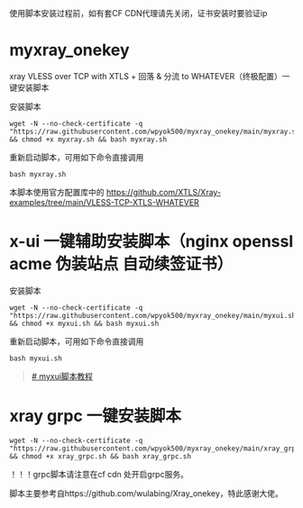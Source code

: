 使用脚本安装过程前，如有套CF CDN代理请先关闭，证书安装时要验证ip

# myxray_onekey
xray VLESS over TCP with XTLS + 回落 &amp; 分流 to WHATEVER（终极配置）一键安装脚本

安装脚本
```
wget -N --no-check-certificate -q "https://raw.githubusercontent.com/wpyok500/myxray_onekey/main/myxray.sh" && chmod +x myxray.sh && bash myxray.sh
```
重新启动脚本，可用如下命令直接调用
```
bash myxray.sh
```
本脚本使用官方配置库中的
https://github.com/XTLS/Xray-examples/tree/main/VLESS-TCP-XTLS-WHATEVER

# x-ui 一键辅助安装脚本（nginx openssl acme 伪装站点 自动续签证书）
安装脚本
```
wget -N --no-check-certificate -q "https://raw.githubusercontent.com/wpyok500/myxray_onekey/main/myxui.sh" && chmod +x myxui.sh && bash myxui.sh
```
重新启动脚本，可用如下命令直接调用
```
bash myxui.sh
```

> [# myxui脚本教程](https://github.com/wpyok500/myxray_onekey/blob/main/myxui.md)

# xray grpc 一键安装脚本
```
wget -N --no-check-certificate -q "https://raw.githubusercontent.com/wpyok500/myxray_onekey/main/xray_grpc.sh" && chmod +x xray_grpc.sh && bash xray_grpc.sh
```

！！！grpc脚本请注意在cf cdn 处开启grpc服务。


脚本主要参考自https://github.com/wulabing/Xray_onekey，特此感谢大佬。

